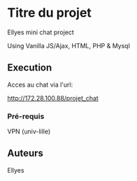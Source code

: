 # Titre du projet
Ellyes mini chat project

Using Vanilla JS/Ajax, HTML, PHP & Mysql

## Execution
Acces au chat via l'url:

http://172.28.100.88/projet_chat



### Pré-requis
VPN (univ-lille)

## Auteurs
Ellyes




